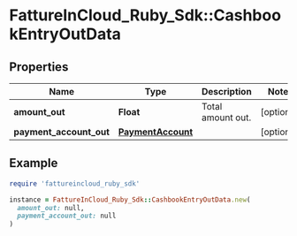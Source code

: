 # FattureInCloud_Ruby_Sdk::CashbookEntryOutData

## Properties

| Name | Type | Description | Notes |
| ---- | ---- | ----------- | ----- |
| **amount_out** | **Float** | Total amount out. | [optional] |
| **payment_account_out** | [**PaymentAccount**](PaymentAccount.md) |  | [optional] |

## Example

```ruby
require 'fattureincloud_ruby_sdk'

instance = FattureInCloud_Ruby_Sdk::CashbookEntryOutData.new(
  amount_out: null,
  payment_account_out: null
)
```

